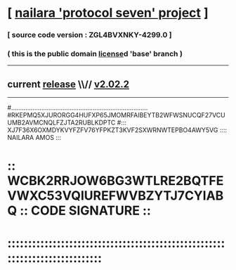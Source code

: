 
# [ [nailara 'protocol seven' project](http://nailara.network/) ]

### [ source code version : ZGL4BVXNKY-4299.0 ]

### ( this is the public domain [license](../license)d 'base' branch )
---
## current [release](https://github.com/nailara-technologies/protocol-7/releases) \\\\// [v2.02.2](https://github.com/nailara-technologies/protocol-7/releases/tag/v2.02.2)
---

#.............................................................................
#RKEPMQ5XJURORGG4HUFXP65JMOMRFAIBEYTB2WFWSNUCQF27VCUUMB2AVMCNQLFZJTA2RUBLKDPTC
#::: XJ7F36X6OXMDYKVYFZFV76YFPKZT3KVF2SXWRNWTEPBO4AWY5VG :::: NAILARA AMOS :::
# :: WCBK2RRJOW6BG3WTLRE2BQTFEVWXC53VQIUREFWVBZYTJ7CYIABQ :: CODE SIGNATURE ::
# ::::::::::::::::::::::::::::::::::::::::::::::::::::::::::::::::::::::::::::

